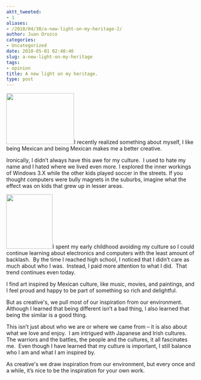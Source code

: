 ```yaml
---
aktt_tweeted:
- 1
aliases:
- /2010/04/30/a-new-light-on-my-heritage-2/
author: Juan Orozco
categories:
- Uncategorized
date: 2010-05-01 02:40:40
slug: a-new-light-on-my-heritage
tags:
- opinion
title: A new light on my heritage.
type: post
---
```


[<img class="alignright size-medium wp-image-1982" title="IBM_PS2" src="https://i1.wp.com/creativeandflow.com/wp-content/uploads/2010/04/IBM_PS2_MCA_Model_55_SX_front-300x225.jpg?resize=180%2C135" alt="" width="180" height="135" data-recalc-dims="1" />][1]I recently realized something about myself, I like being Mexican and being Mexican makes me a better creative.

Ironically, I didn’t always have this awe for my culture.  I used to hate my name and I hated where we lived even more. I explored the inner workings of Windows 3.X while the other kids played soccer in the streets. If you thought computers were bully magnets in the suburbs, imagine what the effect was on kids that grew up in lesser areas.

[<img class="size-medium wp-image-1983 alignleft" title="deltoro" src="https://i0.wp.com/creativeandflow.com/wp-content/uploads/2010/04/deltoro-257x300.jpg?resize=123%2C144" alt="" width="123" height="144" data-recalc-dims="1" />][2]I spent my early childhood avoiding my culture so I could continue learning about electronics and computers with the least amount of backlash.  By the time I reached high school, I noticed that I didn’t care as much about who I was.  Instead, I paid more attention to what I did.  That trend continues even today.

I find art inspired by Mexican culture, like music, movies, and paintings, and I feel proud and happy to be part of something so rich and delightful.

But as creative's, we pull most of our inspiration from our environment.  Although I learned that being different isn’t a bad thing, I also learned that being the similar is a good thing.

This isn’t just about who we are or where we came from – it is also about what we love and enjoy.  I am intrigued with Japanese and Irish cultures.  The warriors and the battles, the people and the cultures, it all fascinates me.  Even though I have learned that my culture is important, I still balance who I am and what I am inspired by.

As creative's we draw inspiration from our environment, but every once and a while, it’s nice to be the inspiration for your own work.

[1]: http://en.wikipedia.org/wiki/IBM_PS/2
[2]: http://www.telegraph.co.uk/culture/film/3656718/I-try-to-pour-a-lot-of-me-into-every-film.html